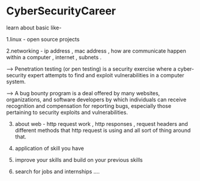 # CyberSecurityCareer

learn about basic like-

1.linux - open source projects 

2.networking - ip address , mac address , how are communicate happen within a computer , internet , subnets .

 --> Penetration testing (or pen testing) is a security exercise where a cyber-security expert attempts to find and exploit vulnerabilities in a computer system.

--> A bug bounty program is a deal offered by many websites, organizations, and software developers by which individuals can receive recognition and compensation for reporting bugs, especially those pertaining to security exploits and vulnerabilities.

3. about web - http request work , http responses , request headers and different methods that http request is using and all sort of thing around that.

4. application of skill you have

5. improve your skills and build on your previous skills

6. search for jobs and internships ....

